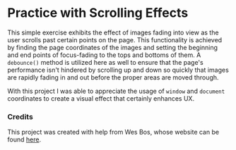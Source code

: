 # Practice with Scrolling Effects

This simple exercise exhibits the effect of images fading into view as the user scrolls past certain points on the page. This functionality is achieved by finding the page coordinates of the images and setting the beginning and end points of focus-fading to the tops and bottoms of them. A ```debounce()``` method is utilized here as well to ensure that the page's performance isn't hindered by scrolling up and down so quickly that images are rapidly fading in and out before the proper areas are moved through.

With this project I was able to appreciate the usage of ```window``` and ```document``` coordinates to create a visual effect that certainly enhances UX.

### Credits

This project was created with help from Wes Bos, whose website can be found [here](https://wesbos.com/).